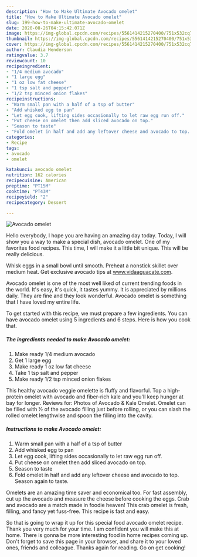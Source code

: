 ```yaml
---
description: "How to Make Ultimate Avocado omelet"
title: "How to Make Ultimate Avocado omelet"
slug: 199-how-to-make-ultimate-avocado-omelet
date: 2020-08-26T04:15:42.071Z
image: https://img-global.cpcdn.com/recipes/5561414215270400/751x532cq70/avocado-omelet-recipe-main-photo.jpg
thumbnail: https://img-global.cpcdn.com/recipes/5561414215270400/751x532cq70/avocado-omelet-recipe-main-photo.jpg
cover: https://img-global.cpcdn.com/recipes/5561414215270400/751x532cq70/avocado-omelet-recipe-main-photo.jpg
author: Claudia Henderson
ratingvalue: 3.7
reviewcount: 10
recipeingredient:
- "1/4 medium avocado"
- "1 large egg"
- "1 oz low fat cheese"
- "1 tsp salt and pepper"
- "1/2 tsp minced onion flakes"
recipeinstructions:
- "Warm small pan with a half of a tsp of butter"
- "Add whisked egg to pan"
- "Let egg cook, lifting sides occasionally to let raw egg run off."
- "Put cheese on omelet then add sliced avocado on top."
- "Season to taste"
- "Fold omelet in half and add any leftover cheese and avocado to top. Season again to taste."
categories:
- Recipe
tags:
- avocado
- omelet

katakunci: avocado omelet 
nutrition: 162 calories
recipecuisine: American
preptime: "PT15M"
cooktime: "PT43M"
recipeyield: "2"
recipecategory: Dessert

---
```



![Avocado omelet](https://img-global.cpcdn.com/recipes/5561414215270400/751x532cq70/avocado-omelet-recipe-main-photo.jpg)

Hello everybody, I hope you are having an amazing day today. Today, I will show you a way to make a special dish, avocado omelet. One of my favorites food recipes. This time, I will make it a little bit unique. This will be really delicious.

Whisk eggs in a small bowl until smooth. Preheat a nonstick skillet over medium heat. Get exclusive avocado tips at www.vidaaguacate.com.

Avocado omelet is one of the most well liked of current trending foods in the world. It's easy, it's quick, it tastes yummy. It is appreciated by millions daily. They are fine and they look wonderful. Avocado omelet is something that I have loved my entire life.


To get started with this recipe, we must prepare a few ingredients. You can have avocado omelet using 5 ingredients and 6 steps. Here is how you cook that.

<!--inarticleads1-->

##### The ingredients needed to make Avocado omelet:

1. Make ready 1/4 medium avocado
1. Get 1 large egg
1. Make ready 1 oz low fat cheese
1. Take 1 tsp salt and pepper
1. Make ready 1/2 tsp minced onion flakes


This healthy avocado veggie omelette is fluffy and flavorful. Top a high-protein omelet with avocado and fiber-rich kale and you&#39;ll keep hunger at bay for longer. Reviews for: Photos of Avocado &amp; Kale Omelet. Omelet can be filled with ½ of the avocado filling just before rolling, or you can slash the rolled omelet lengthwise and spoon the filling into the cavity. 

<!--inarticleads2-->

##### Instructions to make Avocado omelet:

1. Warm small pan with a half of a tsp of butter
1. Add whisked egg to pan
1. Let egg cook, lifting sides occasionally to let raw egg run off.
1. Put cheese on omelet then add sliced avocado on top.
1. Season to taste
1. Fold omelet in half and add any leftover cheese and avocado to top. Season again to taste.


Omelets are an amazing time saver and economical too. For fast assembly, cut up the avocado and measure the cheese before cooking the eggs. Crab and avocado are a match made in foodie heaven! This crab omelet is fresh, filling, and fancy yet fuss-free. This recipe is fast and easy. 

So that is going to wrap it up for this special food avocado omelet recipe. Thank you very much for your time. I am confident you will make this at home. There is gonna be more interesting food in home recipes coming up. Don't forget to save this page in your browser, and share it to your loved ones, friends and colleague. Thanks again for reading. Go on get cooking!

